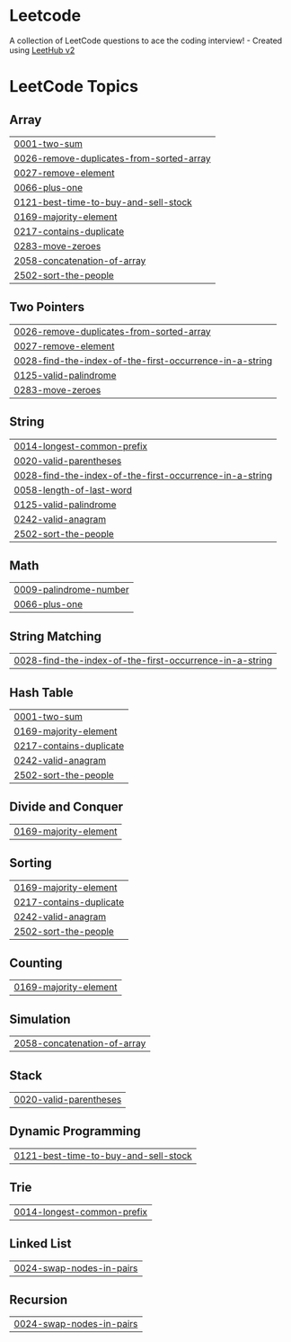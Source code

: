 # Leetcode
A collection of LeetCode questions to ace the coding interview! - Created using [LeetHub v2](https://github.com/arunbhardwaj/LeetHub-2.0)

<!---LeetCode Topics Start-->
# LeetCode Topics
## Array
|  |
| ------- |
| [0001-two-sum](https://github.com/Vaitae/Leetcode/tree/master/0001-two-sum) |
| [0026-remove-duplicates-from-sorted-array](https://github.com/Vaitae/Leetcode/tree/master/0026-remove-duplicates-from-sorted-array) |
| [0027-remove-element](https://github.com/Vaitae/Leetcode/tree/master/0027-remove-element) |
| [0066-plus-one](https://github.com/Vaitae/Leetcode/tree/master/0066-plus-one) |
| [0121-best-time-to-buy-and-sell-stock](https://github.com/Vaitae/Leetcode/tree/master/0121-best-time-to-buy-and-sell-stock) |
| [0169-majority-element](https://github.com/Vaitae/Leetcode/tree/master/0169-majority-element) |
| [0217-contains-duplicate](https://github.com/Vaitae/Leetcode/tree/master/0217-contains-duplicate) |
| [0283-move-zeroes](https://github.com/Vaitae/Leetcode/tree/master/0283-move-zeroes) |
| [2058-concatenation-of-array](https://github.com/Vaitae/Leetcode/tree/master/2058-concatenation-of-array) |
| [2502-sort-the-people](https://github.com/Vaitae/Leetcode/tree/master/2502-sort-the-people) |
## Two Pointers
|  |
| ------- |
| [0026-remove-duplicates-from-sorted-array](https://github.com/Vaitae/Leetcode/tree/master/0026-remove-duplicates-from-sorted-array) |
| [0027-remove-element](https://github.com/Vaitae/Leetcode/tree/master/0027-remove-element) |
| [0028-find-the-index-of-the-first-occurrence-in-a-string](https://github.com/Vaitae/Leetcode/tree/master/0028-find-the-index-of-the-first-occurrence-in-a-string) |
| [0125-valid-palindrome](https://github.com/Vaitae/Leetcode/tree/master/0125-valid-palindrome) |
| [0283-move-zeroes](https://github.com/Vaitae/Leetcode/tree/master/0283-move-zeroes) |
## String
|  |
| ------- |
| [0014-longest-common-prefix](https://github.com/Vaitae/Leetcode/tree/master/0014-longest-common-prefix) |
| [0020-valid-parentheses](https://github.com/Vaitae/Leetcode/tree/master/0020-valid-parentheses) |
| [0028-find-the-index-of-the-first-occurrence-in-a-string](https://github.com/Vaitae/Leetcode/tree/master/0028-find-the-index-of-the-first-occurrence-in-a-string) |
| [0058-length-of-last-word](https://github.com/Vaitae/Leetcode/tree/master/0058-length-of-last-word) |
| [0125-valid-palindrome](https://github.com/Vaitae/Leetcode/tree/master/0125-valid-palindrome) |
| [0242-valid-anagram](https://github.com/Vaitae/Leetcode/tree/master/0242-valid-anagram) |
| [2502-sort-the-people](https://github.com/Vaitae/Leetcode/tree/master/2502-sort-the-people) |
## Math
|  |
| ------- |
| [0009-palindrome-number](https://github.com/Vaitae/Leetcode/tree/master/0009-palindrome-number) |
| [0066-plus-one](https://github.com/Vaitae/Leetcode/tree/master/0066-plus-one) |
## String Matching
|  |
| ------- |
| [0028-find-the-index-of-the-first-occurrence-in-a-string](https://github.com/Vaitae/Leetcode/tree/master/0028-find-the-index-of-the-first-occurrence-in-a-string) |
## Hash Table
|  |
| ------- |
| [0001-two-sum](https://github.com/Vaitae/Leetcode/tree/master/0001-two-sum) |
| [0169-majority-element](https://github.com/Vaitae/Leetcode/tree/master/0169-majority-element) |
| [0217-contains-duplicate](https://github.com/Vaitae/Leetcode/tree/master/0217-contains-duplicate) |
| [0242-valid-anagram](https://github.com/Vaitae/Leetcode/tree/master/0242-valid-anagram) |
| [2502-sort-the-people](https://github.com/Vaitae/Leetcode/tree/master/2502-sort-the-people) |
## Divide and Conquer
|  |
| ------- |
| [0169-majority-element](https://github.com/Vaitae/Leetcode/tree/master/0169-majority-element) |
## Sorting
|  |
| ------- |
| [0169-majority-element](https://github.com/Vaitae/Leetcode/tree/master/0169-majority-element) |
| [0217-contains-duplicate](https://github.com/Vaitae/Leetcode/tree/master/0217-contains-duplicate) |
| [0242-valid-anagram](https://github.com/Vaitae/Leetcode/tree/master/0242-valid-anagram) |
| [2502-sort-the-people](https://github.com/Vaitae/Leetcode/tree/master/2502-sort-the-people) |
## Counting
|  |
| ------- |
| [0169-majority-element](https://github.com/Vaitae/Leetcode/tree/master/0169-majority-element) |
## Simulation
|  |
| ------- |
| [2058-concatenation-of-array](https://github.com/Vaitae/Leetcode/tree/master/2058-concatenation-of-array) |
## Stack
|  |
| ------- |
| [0020-valid-parentheses](https://github.com/Vaitae/Leetcode/tree/master/0020-valid-parentheses) |
## Dynamic Programming
|  |
| ------- |
| [0121-best-time-to-buy-and-sell-stock](https://github.com/Vaitae/Leetcode/tree/master/0121-best-time-to-buy-and-sell-stock) |
## Trie
|  |
| ------- |
| [0014-longest-common-prefix](https://github.com/Vaitae/Leetcode/tree/master/0014-longest-common-prefix) |
## Linked List
|  |
| ------- |
| [0024-swap-nodes-in-pairs](https://github.com/Vaitae/Leetcode/tree/master/0024-swap-nodes-in-pairs) |
## Recursion
|  |
| ------- |
| [0024-swap-nodes-in-pairs](https://github.com/Vaitae/Leetcode/tree/master/0024-swap-nodes-in-pairs) |
<!---LeetCode Topics End-->